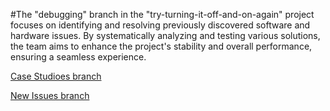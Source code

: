 #The "debugging" branch in the "try-turning-it-off-and-on-again" project focuses on identifying and resolving previously discovered software and hardware issues. By systematically analyzing and testing various solutions, the team aims to enhance the project's stability and overall performance, ensuring a seamless experience.

[Case Studioes branch](https://github.com/AlexGxtr/try-turning-it-off-and-on-again/tree/CaseStudies)

[New Issues branch](https://github.com/AlexGxtr/try-turning-it-off-and-on-again/tree/New-issues)
